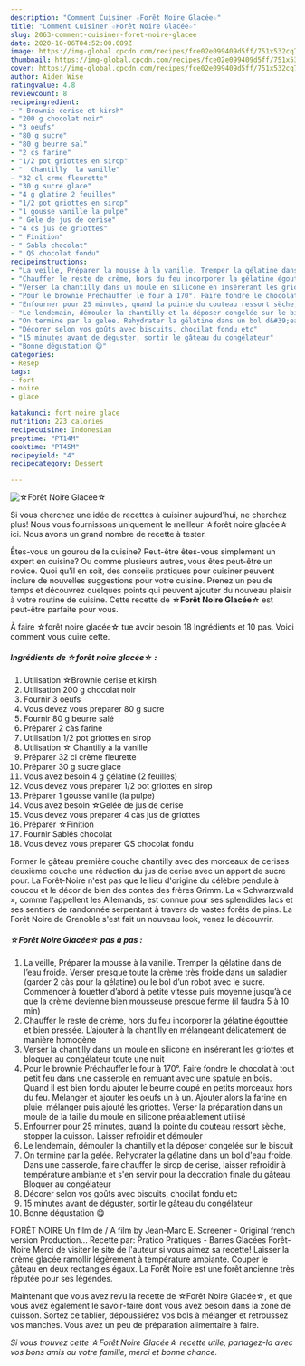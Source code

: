 ```yaml
---
description: "Comment Cuisiner ☆Forêt Noire Glacée☆"
title: "Comment Cuisiner ☆Forêt Noire Glacée☆"
slug: 2063-comment-cuisiner-foret-noire-glacee
date: 2020-10-06T04:52:00.009Z
image: https://img-global.cpcdn.com/recipes/fce02e099409d5ff/751x532cq70/☆foret-noire-glacee☆-photo-principale-de-la-recette.jpg
thumbnail: https://img-global.cpcdn.com/recipes/fce02e099409d5ff/751x532cq70/☆foret-noire-glacee☆-photo-principale-de-la-recette.jpg
cover: https://img-global.cpcdn.com/recipes/fce02e099409d5ff/751x532cq70/☆foret-noire-glacee☆-photo-principale-de-la-recette.jpg
author: Aiden Wise
ratingvalue: 4.8
reviewcount: 8
recipeingredient:
- " Brownie cerise et kirsh"
- "200 g chocolat noir"
- "3 oeufs"
- "80 g sucre"
- "80 g beurre sal"
- "2 cs farine"
- "1/2 pot griottes en sirop"
- "  Chantilly  la vanille"
- "32 cl crme fleurette"
- "30 g sucre glace"
- "4 g glatine 2 feuilles"
- "1/2 pot griottes en sirop"
- "1 gousse vanille la pulpe"
- " Gele de jus de cerise"
- "4 cs jus de griottes"
- " Finition"
- " Sabls chocolat"
- " QS chocolat fondu"
recipeinstructions:
- "La veille, Préparer la mousse à la vanille. Tremper la gélatine dans de l’eau froide. Verser presque toute la crème très froide dans un saladier (garder 2 càs pour la gélatine) ou le bol d’un robot avec le sucre. Commencer à fouetter d’abord à petite vitesse puis moyenne jusqu’à ce que la crème devienne bien mousseuse presque ferme (il faudra 5 à 10 min)"
- "Chauffer le reste de crème, hors du feu incorporer la gélatine égouttée et bien pressée. L’ajouter à la chantilly en mélangeant délicatement de manière homogène"
- "Verser la chantilly dans un moule en silicone en insérerant les griottes et bloquer au congélateur toute une nuit"
- "Pour le brownie Préchauffer le four à 170°. Faire fondre le chocolat à tout petit feu dans une casserole en remuant avec une spatule en bois. Quand il est bien fondu ajouter le beurre coupé en petits morceaux hors du feu. Mélanger et ajouter les oeufs un à un. Ajouter alors la farine en pluie, mélanger puis ajouté les griottes. Verser la préparation dans un moule de la taille du moule en silicone préalablement utilisé"
- "Enfourner pour 25 minutes, quand la pointe du couteau ressort sèche, stopper la cuisson. Laisser refroidir et démouler"
- "Le lendemain, démouler la chantilly et la déposer congelée sur le biscuit"
- "On termine par la gelée. Rehydrater la gélatine dans un bol d&#39;eau froide. Dans une casserole, faire chauffer le sirop de cerise, laisser refroidir à température ambiante et s&#39;en servir pour la décoration finale du gâteau. Bloquer au congélateur"
- "Décorer selon vos goûts avec biscuits, chocilat fondu etc"
- "15 minutes avant de déguster, sortir le gâteau du congélateur"
- "Bonne dégustation 😋"
categories:
- Resep
tags:
- fort
- noire
- glace

katakunci: fort noire glace 
nutrition: 223 calories
recipecuisine: Indonesian
preptime: "PT14M"
cooktime: "PT45M"
recipeyield: "4"
recipecategory: Dessert

---
```



![☆Forêt Noire Glacée☆](https://img-global.cpcdn.com/recipes/fce02e099409d5ff/751x532cq70/☆foret-noire-glacee☆-photo-principale-de-la-recette.jpg)

Si vous cherchez une idée de recettes à cuisiner aujourd'hui, ne cherchez plus! Nous vous fournissons uniquement le meilleur ☆forêt noire glacée☆ ici. Nous avons un grand nombre de recette à tester.

Êtes-vous un gourou de la cuisine? Peut-être êtes-vous simplement un expert en cuisine? Ou comme plusieurs autres, vous êtes peut-être un novice. Quoi qu'il en soit, des conseils pratiques pour cuisiner peuvent inclure de nouvelles suggestions pour votre cuisine. Prenez un peu de temps et découvrez quelques points qui peuvent ajouter du nouveau plaisir à votre routine de cuisine. Cette recette de <strong> ☆Forêt Noire Glacée☆ </strong> est peut-être parfaite pour vous.

<!--inarticleads1-->

À faire ☆forêt noire glacée☆ tue avoir besoin 18 Ingrédients et 10 pas. Voici comment vous cuire cette.

##### Ingrédients de ☆forêt noire glacée☆ :

1. Utilisation  ☆Brownie cerise et kirsh
1. Utilisation 200 g chocolat noir
1. Fournir 3 oeufs
1. Vous devez vous préparer 80 g sucre
1. Fournir 80 g beurre salé
1. Préparer 2 càs farine
1. Utilisation 1/2 pot griottes en sirop
1. Utilisation  ☆ Chantilly à la vanille
1. Préparer 32 cl crème fleurette
1. Préparer 30 g sucre glace
1. Vous avez besoin 4 g gélatine (2 feuilles)
1. Vous devez vous préparer 1/2 pot griottes en sirop
1. Préparer 1 gousse vanille (la pulpe)
1. Vous avez besoin  ☆Gelée de jus de cerise
1. Vous devez vous préparer 4 càs jus de griottes
1. Préparer  ☆Finition
1. Fournir  Sablés chocolat
1. Vous devez vous préparer  QS chocolat fondu


Former le gâteau première couche chantilly avec des morceaux de cerises deuxième couche une réduction du jus de cerise avec un apport de sucre pour. La Forêt-Noire n&#39;est pas que le lieu d&#39;origine du célèbre pendule à coucou et le décor de bien des contes des frères Grimm. La « Schwarzwald », comme l&#39;appellent les Allemands, est connue pour ses splendides lacs et ses sentiers de randonnée serpentant à travers de vastes forêts de pins. La Forêt Noire de Grenoble s&#39;est fait un nouveau look, venez le découvrir. 

<!--inarticleads2-->

##### ☆Forêt Noire Glacée☆ pas à pas :

1. La veille, Préparer la mousse à la vanille. Tremper la gélatine dans de l’eau froide. Verser presque toute la crème très froide dans un saladier (garder 2 càs pour la gélatine) ou le bol d’un robot avec le sucre. Commencer à fouetter d’abord à petite vitesse puis moyenne jusqu’à ce que la crème devienne bien mousseuse presque ferme (il faudra 5 à 10 min)
1. Chauffer le reste de crème, hors du feu incorporer la gélatine égouttée et bien pressée. L’ajouter à la chantilly en mélangeant délicatement de manière homogène
1. Verser la chantilly dans un moule en silicone en insérerant les griottes et bloquer au congélateur toute une nuit
1. Pour le brownie Préchauffer le four à 170°. Faire fondre le chocolat à tout petit feu dans une casserole en remuant avec une spatule en bois. Quand il est bien fondu ajouter le beurre coupé en petits morceaux hors du feu. Mélanger et ajouter les oeufs un à un. Ajouter alors la farine en pluie, mélanger puis ajouté les griottes. Verser la préparation dans un moule de la taille du moule en silicone préalablement utilisé
1. Enfourner pour 25 minutes, quand la pointe du couteau ressort sèche, stopper la cuisson. Laisser refroidir et démouler
1. Le lendemain, démouler la chantilly et la déposer congelée sur le biscuit
1. On termine par la gelée. Rehydrater la gélatine dans un bol d&#39;eau froide. Dans une casserole, faire chauffer le sirop de cerise, laisser refroidir à température ambiante et s&#39;en servir pour la décoration finale du gâteau. Bloquer au congélateur
1. Décorer selon vos goûts avec biscuits, chocilat fondu etc
1. 15 minutes avant de déguster, sortir le gâteau du congélateur
1. Bonne dégustation 😋


FORÊT NOIRE Un film de / A film by Jean-Marc E. Screener - Original french version Production… Recette par: Pratico Pratiques - Barres Glacées Forêt-Noire Merci de visiter le site de l&#39;auteur si vous aimez sa recette! Laisser la crème glacée ramollir légèrement à température ambiante. Couper le gâteau en deux rectangles égaux. La Forêt Noire est une forêt ancienne très réputée pour ses légendes. 

<!--inarticleads1-->

<p>
Maintenant que vous avez revu la recette de ☆Forêt Noire Glacée☆, et que vous avez également le savoir-faire dont vous avez besoin dans la zone de cuisson. Sortez ce tablier, dépoussiérez vos bols à mélanger et retroussez vos manches. Vous avez un peu de préparation alimentaire à faire.
</p>

<p>
<i>Si vous trouvez cette ☆Forêt Noire Glacée☆ recette utile, partagez-la avec vos bons amis ou votre famille, merci et bonne chance.</i>
</p>
